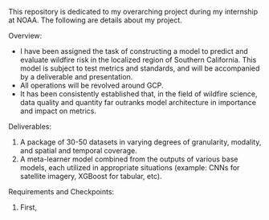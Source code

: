 This repository is dedicated to my overarching project during my internship at NOAA. The following are details about my project.

Overview:
- I have been assigned the task of constructing a model to predict and evaluate wildfire risk in the localized region of Southern California. This model is subject to test metrics and standards, and will be accompanied by a deliverable and presentation.
- All operations will be revolved around GCP.
- It has been consistently established that, in the field of wildfire science, data quality and quantity far outranks model architecture in importance and impact on metrics.

Deliverables:
1. A package of 30-50 datasets in varying degrees of granularity, modality, and spatial and temporal coverage.
2. A meta-learner model combined from the outputs of various base models, each utilized in appropriate situations (example: CNNs for satellite imagery, XGBoost for tabular, etc).

Requirements and Checkpoints:
1. First, 
